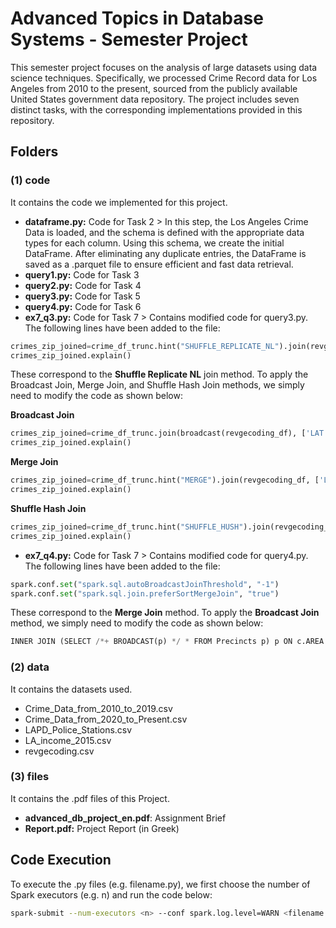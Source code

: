 # Advanced Topics in Database Systems - Semester Project
This semester project focuses on the analysis of large datasets using data science techniques. Specifically, we processed Crime Record data for Los Angeles from 2010 to the present, sourced from the publicly available United States government data repository. The project includes seven distinct tasks, with the corresponding implementations provided in this repository.

## Folders

### (1) code 
It contains the code we implemented for this project.
- **dataframe.py:** Code for Task 2 > In this step, the Los Angeles Crime Data is loaded, and the schema is defined with the appropriate data types for each column. Using this schema, we create the initial DataFrame. After eliminating any duplicate entries, the DataFrame is saved as a .parquet file to ensure efficient and fast data retrieval.
- **query1.py:** Code for Task 3
- **query2.py:** Code for Task 4
- **query3.py:** Code for Task 5
- **query4.py:** Code for Task 6
- **ex7_q3.py:** Code for Task 7 > Contains modified code for query3.py. The following lines have been added to the file:
```python
crimes_zip_joined=crime_df_trunc.hint("SHUFFLE_REPLICATE_NL").join(revgecoding_df, ['LAT', 'LON'], 'inner')
crimes_zip_joined.explain()
```
These correspond to the **Shuffle Replicate NL** join method. To apply the Broadcast Join, Merge Join, and Shuffle Hash Join methods, we simply need to modify the code as shown below:

**Broadcast Join**
```python
crimes_zip_joined=crime_df_trunc.join(broadcast(revgecoding_df), ['LAT','LON'], 'inner')
crimes_zip_joined.explain()
```
**Merge Join**
```python
crimes_zip_joined=crime_df_trunc.hint("MERGE").join(revgecoding_df, ['LAT','LON'], 'inner')
crimes_zip_joined.explain()
```
**Shuffle Hash Join**
```python
crimes_zip_joined=crime_df_trunc.hint("SHUFFLE_HUSH").join(revgecoding_df,['LAT','LON'], 'inner')
crimes_zip_joined.explain()
```

- **ex7_q4.py:** Code for Task 7 > Contains modified code for query4.py. The following lines have been added to the file:
```python
spark.conf.set("spark.sql.autoBroadcastJoinThreshold", "-1")
spark.conf.set("spark.sql.join.preferSortMergeJoin", "true")
```
These correspond to the **Merge Join** method. To apply the **Broadcast Join** method, we simply need to modify the code as shown below:

```python
INNER JOIN (SELECT /*+ BROADCAST(p) */ * FROM Precincts p) p ON c.AREA = p.PREC
```

### (2) data
It contains the datasets used.
- Crime_Data_from_2010_to_2019.csv
- Crime_Data_from_2020_to_Present.csv
- LAPD_Police_Stations.csv
- LA_income_2015.csv
- revgecoding.csv

### (3) files 
It contains the .pdf files of this Project.
- **advanced_db_project_en.pdf**: Assignment Brief
- **Report.pdf:** Project Report (in Greek)

## Code Execution
To execute the .py files (e.g. filename.py), we first choose the number of Spark executors (e.g. n) and run the code below:
```bash
spark-submit --num-executors <n> --conf spark.log.level=WARN <filename.py>
```
